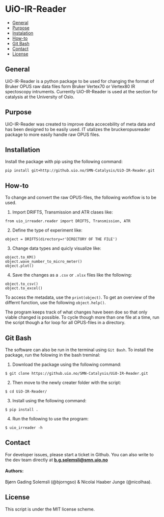 # UiO-IR-Reader


* [General](#general-info)
* [Purpose](#purpose)
* [Instalation](#installation)
* [How-to](#how-to)
* [Git Bash](#git-bash)
* [Contact](#Contact)
* [License](#License)


## General

UiO-IR-Reader is a python package to be used for 
changing the format of Bruker OPUS raw data files form Bruker Vertex70 or Vertex80 IR spectoscopy intruments.
Currently UiO-IR-Reader is used at the section for catalysis at
the University of Oslo.

## Purpose

UiO-IR-Reader was created to improve data accecebility of meta data and has been designed
to be easily used. IT utalizes the bruckeropusreader package to more easily handle raw OPUS files.

## Installation

Install the package with pip using the following command:
```
pip install git+http://github.uio.no/SMN-Catalysis/UiO-IR-Reader.git
```

## How-to
To change and convert the raw OPUS-files, the following workflow is to be used.


1. Import DRIFTS, Transmission and ATR clases like:
```
from uio_irreader.reader import DRIFTS, Transmission, ATR
```
2. Define the type of experiment like:
```
object = DRIFTS(directory=r'DIRECTORY OF THE FILE')
```
3. Change data types and quicly visualize like:
```
object.to_KM()
object.wave_number_to_micro_meter()
object.plot()
```
4. Save the changes as a `.csv` or `.xlsx` files like the following:
```
object.to_csv()
object.to_excel()
```

To access the metadata, use the `print(object)`. To get an overview of the differnt function, use the following `object.help()`.


The program keeps track of what changes have been doe so that only viable changed is possible. To cycle though more than one file at a time, run the script though a for loop for all OPUS-files in a directory.


## Git Bash
The software can also be run in the terminal using `Git Bash`. To install the package, run the folowing in the bash treminal:
1. Download the package using the following command:
```
$ git clone https://github.uio.no/SMN-Catalysis/UiO-IR-Reader.git
```
2. Then move to the newly creater folder with the script:
```
$ cd UiO-IR-Reader/
```
3. Install using the following command:
```
$ pip install .
```
4. Run the following to use the program: 
```
$ uio_irreader -h
```




## Contact

For developer issues, please start a ticket in Github. You can also write to the dev team directly at  **b.g.solemsli@smn.uio.no**
#### Authors: 
Bjørn Gading Solemsli (@bjorngso) & Nicolai Haaber Junge (@nicolhaa).

## License
This script is under the MIT license scheme. 



